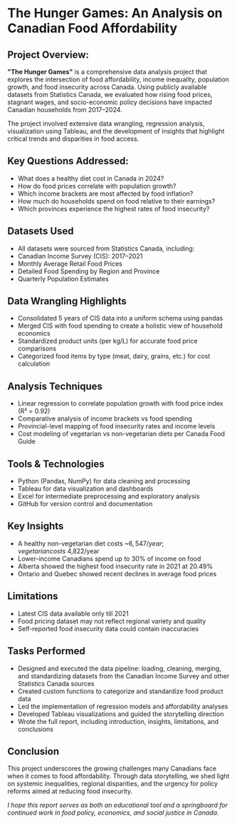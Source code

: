 # The Hunger Games: An Analysis on Canadian Food Affordability

## Project Overview:

**"The Hunger Games"** is a comprehensive data analysis project that explores the intersection of food affordability, income inequality, population growth, and food insecurity across Canada. Using publicly available datasets from Statistics Canada, we evaluated how rising food prices, stagnant wages, and socio-economic policy decisions have impacted Canadian households from 2017–2024.

The project involved extensive data wrangling, regression analysis, visualization using Tableau, and the development of insights that highlight critical trends and disparities in food access.

## Key Questions Addressed:

- What does a healthy diet cost in Canada in 2024?
- How do food prices correlate with population growth?
- Which income brackets are most affected by food inflation?
- How much do households spend on food relative to their earnings?
- Which provinces experience the highest rates of food insecurity?

## Datasets Used

* All datasets were sourced from Statistics Canada, including:
* Canadian Income Survey (CIS): 2017–2021
* Monthly Average Retail Food Prices
* Detailed Food Spending by Region and Province
* Quarterly Population Estimates

## Data Wrangling Highlights

* Consolidated 5 years of CIS data into a uniform schema using pandas
* Merged CIS with food spending to create a holistic view of household economics
* Standardized product units (per kg/L) for accurate food price comparisons
* Categorized food items by type (meat, dairy, grains, etc.) for cost calculation

## Analysis Techniques

- Linear regression to correlate population growth with food price index (R² = 0.92)
- Comparative analysis of income brackets vs food spending
- Provincial-level mapping of food insecurity rates and income levels
- Cost modeling of vegetarian vs non-vegetarian diets per Canada Food Guide

## Tools & Technologies

* Python (Pandas, NumPy) for data cleaning and processing
* Tableau for data visualization and dashboards
* Excel for intermediate preprocessing and exploratory analysis
* GitHub for version control and documentation

## Key Insights

- A healthy non-vegetarian diet costs ~$6,547/year; vegetarian costs ~$4,822/year
- Lower-income Canadians spend up to 30% of income on food
- Alberta showed the highest food insecurity rate in 2021 at 20.49%
- Ontario and Quebec showed recent declines in average food prices

## Limitations

* Latest CIS data available only till 2021
* Food pricing dataset may not reflect regional variety and quality
* Self-reported food insecurity data could contain inaccuracies

## Tasks Performed

- Designed and executed the data pipeline: loading, cleaning, merging, and standardizing datasets from the Canadian Income Survey and other Statistics Canada sources
- Created custom functions to categorize and standardize food product data
- Led the implementation of regression models and affordability analyses
- Developed Tableau visualizations and guided the storytelling direction
- Wrote the full report, including introduction, insights, limitations, and conclusions

## Conclusion

This project underscores the growing challenges many Canadians face when it comes to food affordability. Through data storytelling, we shed light on systemic inequalities, regional disparities, and the urgency for policy reforms aimed at reducing food insecurity.

*I hope this report serves as both an educational tool and a springboard for continued work in food policy, economics, and social justice in Canada.*


